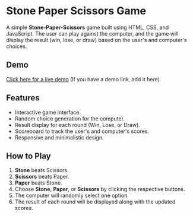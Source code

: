 # Stone Paper Scissors Game

A simple **Stone-Paper-Scissors** game built using HTML, CSS, and JavaScript. The user can play against the computer, and the game will display the result (win, lose, or draw) based on the user's and computer's choices.

## Demo

[Click here for a live demo](#) (If you have a demo link, add it here)

## Features

- Interactive game interface.
- Random choice generation for the computer.
- Result display for each round (Win, Lose, or Draw).
- Scoreboard to track the user's and computer's scores.
- Responsive and minimalistic design.

## How to Play

1. **Stone** beats Scissors.
2. **Scissors** beats Paper.
3. **Paper** beats Stone.
4. Choose **Stone**, **Paper**, or **Scissors** by clicking the respective buttons.
5. The computer will randomly select one option.
6. The result of each round will be displayed along with the updated scores.

